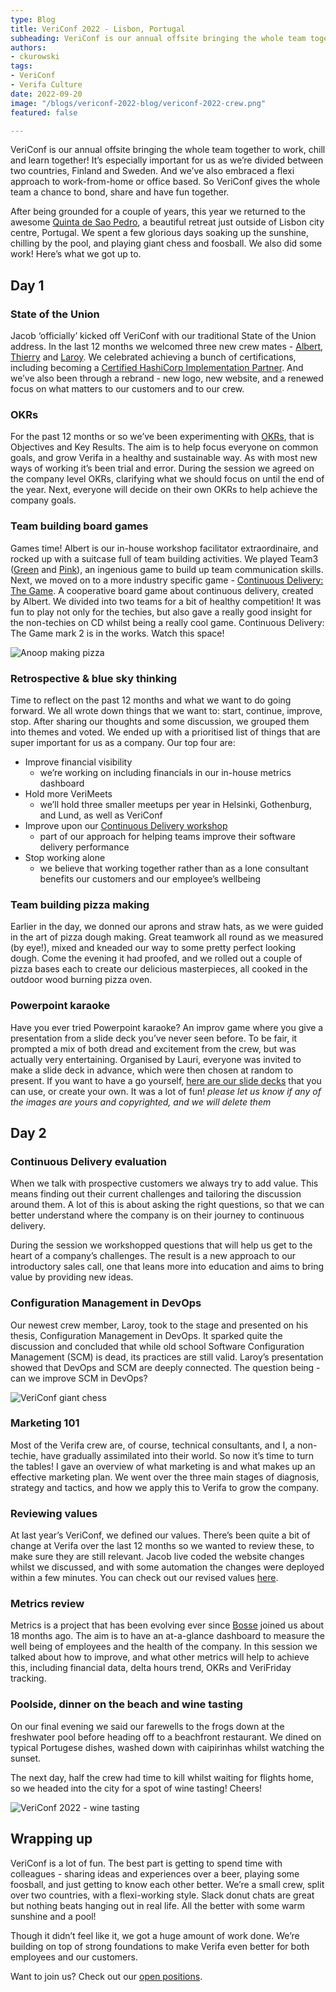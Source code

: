 ```yaml
---
type: Blog
title: VeriConf 2022 - Lisbon, Portugal
subheading: VeriConf is our annual offsite bringing the whole team together to work, chill and learn together!
authors:
- ckurowski
tags:
- VeriConf
- Verifa Culture
date: 2022-09-20
image: "/blogs/vericonf-2022-blog/vericonf-2022-crew.png"
featured: false

---
```


VeriConf is our annual offsite bringing the whole team together to work, chill and learn together! It’s especially important for us as we’re divided between two countries, Finland and Sweden. And we’ve also embraced a flexi approach to work-from-home or office based. So VeriConf gives the whole team a chance to bond, share and have fun together.

After being grounded for a couple of years, this year we returned to the awesome [Quinta de Sao Pedro](http://www.naturasolta.pt/), a beautiful retreat just outside of Lisbon city centre, Portugal. We spent a few glorious days soaking up the sunshine, chilling by the pool, and playing giant chess and foosball. We also did some work! Here’s what we got up to.

## Day 1

### State of the Union

Jacob ‘officially’ kicked off VeriConf with our traditional State of the Union address. In the last 12 months we welcomed three new crew mates - [Albert](https://verifa.io/crew/arigo/), [Thierry](https://verifa.io/crew/tlacour/) and [Laroy](https://verifa.io/crew/lsjodahl/). We celebrated achieving a bunch of certifications, including becoming a [Certified HashiCorp Implementation Partner](https://verifa.io/blog/verifa-hashicorp-chip-vault-blog/). And we’ve also been through a rebrand - new logo, new website, and a renewed focus on what matters to our customers and to our crew.  

### OKRs

For the past 12 months or so we’ve been experimenting with [OKRs](https://en.wikipedia.org/wiki/OKR), that is Objectives and Key Results. The aim is to help focus everyone on common goals, and grow Verifa in a healthy and sustainable way. As with most new ways of working it’s been trial and error. During the session we agreed on the company level OKRs, clarifying what we should focus on until the end of the year. Next, everyone will decide on their own OKRs to help achieve the company goals. 

### Team building board games

Games time! Albert is our in-house workshop facilitator extraordinaire, and rocked up with a suitcase full of team building activities. We played Team3 ([Green](https://boardgamegeek.com/boardgame/275870/team3-green) and [Pink](https://boardgamegeek.com/boardgame/247694/team3-pink)), an ingenious game to build up team communication skills. Next, we moved on to a more industry specific game - [Continuous Delivery: The Game](https://boardgamegeek.com/boardgame/238760/continuous-delivery-game). A cooperative board game about continuous delivery, created by Albert. We divided into two teams for a bit of healthy competition! It was fun to play not only for the techies, but also gave a really good insight for the non-techies on CD whilst being a really cool game. Continuous Delivery: The Game mark 2 is in the works. Watch this space!

![Anoop making pizza](/blogs/vericonf-2022-blog/anoop-making-pizza.png)

### Retrospective & blue sky thinking

Time to reflect on the past 12 months and what we want to do going forward. We all wrote down things that we want to: start, continue, improve, stop. After sharing our thoughts and some discussion, we grouped them into themes and voted. We ended up with a prioritised list of things that are super important for us as a company. Our top four are:

- Improve financial visibility
    - we’re working on including financials in our in-house metrics dashboard
- Hold more VeriMeets
    - we’ll hold three smaller meetups per year in Helsinki, Gothenburg, and Lund, as well as VeriConf
- Improve upon our [Continuous Delivery workshop](https://verifa.io/work/continuous-delivery-workshop/)
    - part of our approach for helping teams improve their software delivery performance
- Stop working alone
    - we believe that working together rather than as a lone consultant benefits our customers and our employee’s wellbeing

### Team building pizza making

Earlier in the day, we donned our aprons and straw hats, as we were guided in the art of pizza dough making. Great teamwork all round as we measured (by eye!), mixed and kneaded our way to some pretty perfect looking dough. Come the evening it had proofed, and we rolled out a couple of pizza bases each to create our delicious masterpieces, all cooked in the outdoor wood burning pizza oven. 

### Powerpoint karaoke

Have you ever tried Powerpoint karaoke? An improv game where you give a presentation from a slide deck you’ve never seen before. To be fair, it prompted a mix of both dread and excitement from the crew, but was actually very entertaining. Organised by Lauri, everyone was invited to make a slide deck in advance, which were then chosen at random to present. If you want to have a go yourself, [here are our slide decks](https://drive.google.com/drive/folders/143yKZfOpKVp55dHKyQ2yxmsuHXcfm9T4?usp=sharing) that you can use, or create your own. It was a lot of fun!
*please let us know if any of the images are yours and copyrighted, and we will delete them*

## Day 2

### Continuous Delivery evaluation

When we talk with prospective customers we always try to add value. This means finding out their current challenges and tailoring the discussion around them. A lot of this is about asking the right questions, so that we can better understand where the company is on their journey to continuous delivery.

During the session we workshopped questions that will help us get to the heart of a company’s challenges. The result is a new approach to our introductory sales call, one that leans more into education and aims to bring value by providing new ideas.

### Configuration Management in DevOps

Our newest crew member, Laroy, took to the stage and presented on his thesis, Configuration Management in DevOps. It sparked quite the discussion and concluded that while old school Software Configuration Management (SCM) is dead, its practices are still valid. Laroy’s presentation showed that DevOps and SCM are deeply connected. The question being - can we improve SCM in DevOps?

![VeriConf giant chess](/blogs/vericonf-2022-blog/vericonf-giant-chess.png)

### Marketing 101

Most of the Verifa crew are, of course, technical consultants, and I, a non-techie, have gradually assimilated into their world. So now it’s time to turn the tables! I gave an overview of what marketing is and what makes up an effective marketing plan. We went over the three main stages of diagnosis, strategy and tactics, and how we apply this to Verifa to grow the company. 

### Reviewing values

At last year’s VeriConf, we defined our values. There’s been quite a bit of change at Verifa over the last 12 months so we wanted to review these, to make sure they are still relevant. Jacob live coded the website changes whilst we discussed, and with some automation the changes were deployed within a few minutes. You can check out our revised values [here](https://verifa.io/company/).

### Metrics review

Metrics is a project that has been evolving ever since [Bosse](https://verifa.io/crew/bnystrom/) joined us about 18 months ago. The aim is to have an at-a-glance dashboard to measure the well being of employees and the health of the company. In this session we talked about how to improve, and what other metrics will help to achieve this, including financial data, delta hours trend, OKRs and VeriFriday tracking. 

### Poolside, dinner on the beach and wine tasting

On our final evening we said our farewells to the frogs down at the freshwater pool before heading off to a beachfront restaurant. We dined on typical Portugese dishes, washed down with caipirinhas whilst watching the sunset. 

The next day, half the crew had time to kill whilst waiting for flights home, so we headed into the city for a spot of wine tasting! Cheers!

![VeriConf 2022 - wine tasting](/blogs/vericonf-2022-blog/vericonf-2022-wine-tasting.png)

## Wrapping up

VeriConf is a lot of fun. The best part is getting to spend time with colleagues - sharing ideas and experiences over a beer, playing some foosball, and just getting to know each other better. We’re a small crew, split over two countries, with a flexi-working style. Slack donut chats are great but nothing beats hanging out in real life. All the better with some warm sunshine and a pool! 

Though it didn’t feel like it, we got a huge amount of work done. We’re building on top of strong foundations to make Verifa even better for both employees and our customers. 

Want to join us? Check out our [open positions](https://verifa.io/careers/).